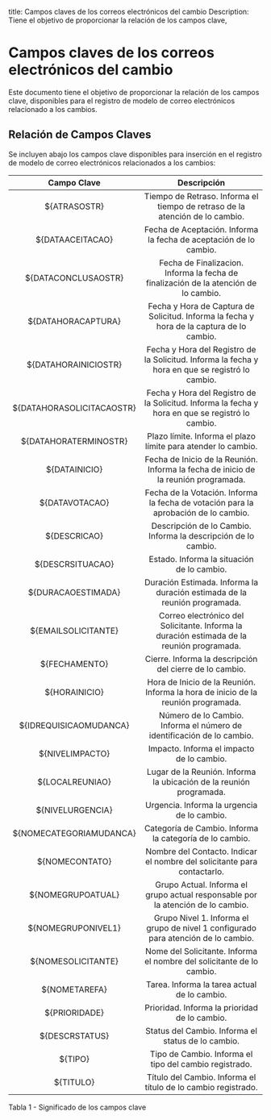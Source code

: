 title: Campos claves de los correos electrónicos del cambio
Description: Tiene el objetivo de proporcionar la relación de los campos clave,
# Campos claves de los correos electrónicos del cambio

Este documento tiene el objetivo de proporcionar la relación de los campos clave, disponibles para el registro de modelo de correo electrónicos relacionado a los cambios.

Relación de Campos Claves
-------------------------

Se incluyen abajo los campos clave disponibles para inserción en el registro de
modelo de correo electrónicos relacionados a los cambios:

|      **Campo Clave**      |                                                **Descripción**                                                |
|:-------------------------:|:-------------------------------------------------------------------------------------------------------------:|
|        ${ATRASOSTR}       |           Tiempo de Retraso. Informa el tiempo de retraso de la atención de lo cambio.           |
|      ${DATAACEITACAO}     |                 Fecha de Aceptación. Informa la fecha de aceptación de lo cambio.                 |
|    ${DATACONCLUSAOSTR}    |       Fecha de Finalizacion. Informa la fecha de finalización de la atención de lo cambio.       |
|     ${DATAHORACAPTURA}    |     Fecha y Hora de Captura de Solicitud. Informa la fecha y hora de la captura de lo cambio.    |
|    ${DATAHORAINICIOSTR}   | Fecha y Hora del Registro de la Solicitud. Informa la fecha y hora en que se registró lo cambio. |
| ${DATAHORASOLICITACAOSTR} | Fecha y Hora del Registro de la Solicitud. Informa la fecha y hora en que se registró lo cambio. |
|   ${DATAHORATERMINOSTR}   |                   Plazo límite. Informa el plazo límite para atender lo cambio.                  |
|       ${DATAINICIO}       |              Fecha de Inicio de la Reunión. Informa la fecha de inicio de la reunión programada.              |
|       ${DATAVOTACAO}      |        Fecha de la Votación. Informa la fecha de votación para la aprobación de lo cambio.       |
|        ${DESCRICAO}       |            Descripción de lo Cambio. Informa la descripción de lo cambio.           |
|      ${DESCRSITUACAO}     |                            Estado. Informa la situación de lo cambio.                            |
|     ${DURACAOESTIMADA}    |                   Duración Estimada. Informa la duración estimada de la reunión programada.                   |
|    ${EMAILSOLICITANTE}    |           Correo electrónico del Solicitante. Informa la duración estimada de la reunión programada.          |
|       ${FECHAMENTO}       |                      Cierre. Informa la descripción del cierre de lo cambio.                     |
|       ${HORAINICIO}       |               Hora de Inicio de la Reunión. Informa la hora de inicio de la reunión programada.               |
|   ${IDREQUISICAOMUDANCA}  |        Número de lo Cambio. Informa el número de identificación de lo cambio.       |
|      ${NIVELIMPACTO}      |                             Impacto. Informa el impacto de lo cambio.                            |
|      ${LOCALREUNIAO}      |                      Lugar de la Reunión. Informa la ubicación de la reunión programada.                      |
|      ${NIVELURGENCIA}     |                            Urgencia. Informa la urgencia de lo cambio.                           |
|  ${NOMECATEGORIAMUDANCA}  |                      Categoría de Cambio. Informa la categoría de lo cambio.                     |
|       ${NOMECONTATO}      |                    Nombre del Contacto. Indicar el nombre del solicitante para contactarlo.                   |
|     ${NOMEGRUPOATUAL}     |          Grupo Actual. Informa el grupo actual responsable por la atención de lo cambio.         |
|     ${NOMEGRUPONIVEL1}    |        Grupo Nivel 1. Informa el grupo de nivel 1 configurado para atención de lo cambio.        |
|     ${NOMESOLICITANTE}    |               Nome del Solicitante. Informa el nombre del solicitante de lo cambio.              |
|       ${NOMETAREFA}       |                           Tarea. Informa la tarea actual de lo cambio.                           |
|       ${PRIORIDADE}       |                           Prioridad. Informa la prioridad de lo cambio.                          |
|       ${DESCRSTATUS}      |                        Status del Cambio. Informa el status de lo cambio.                        |
|          ${TIPO}          |               Tipo de Cambio. Informa el tipo del cambio registrado.              |
|         ${TITULO}         |                   Título del Cambio. Informa el título de lo cambio registrado.                  |

Tabla 1 - Significado de los campos clave

<!-- !!! tip "About"

    <b>Product/Version:</b> CITSmart | 8.00 &nbsp;&nbsp;
    <b>Updated:</b>01/28/2019 – Larissa Lourenço
